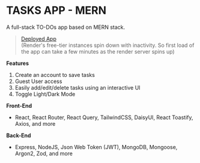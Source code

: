 # TASKS APP - MERN

A full-stack TO-DOs app based on MERN stack.

> [Deployed App](https://tasks-app-er9i.onrender.com)  
> (Render's free-tier instances spin down with inactivity. So first load of the app can take a few minutes as the render server spins up)

**Features**

1. Create an account to save tasks
2. Guest User access
3. Easily add/edit/delete tasks using an interactive UI
4. Toggle Light/Dark Mode

**Front-End**

- React, React Router, React Query, TailwindCSS, DaisyUI, React Toastify, Axios, and more

**Back-End**

- Express, NodeJS, Json Web Token (JWT), MongoDB, Mongoose, Argon2, Zod, and more
